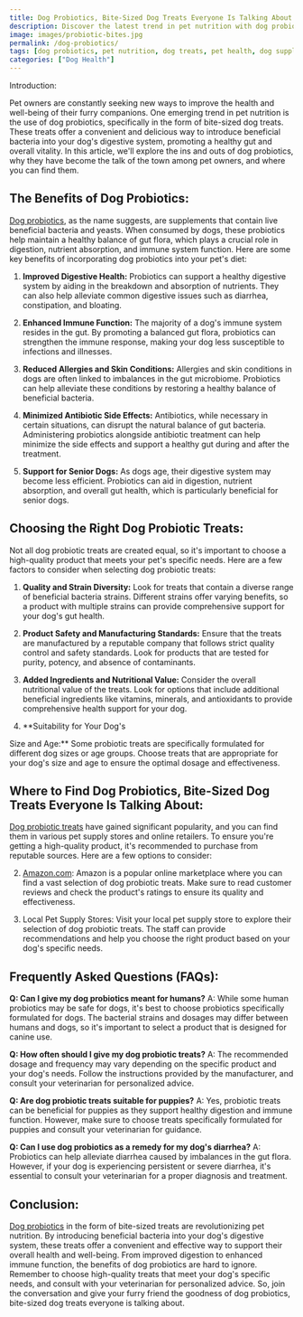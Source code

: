 ```yaml
---
title: Dog Probiotics, Bite-Sized Dog Treats Everyone Is Talking About
description: Discover the latest trend in pet nutrition with dog probiotics. Learn about the benefits of these bite-sized dog treats and why they're becoming so popular among pet owners. Find out where to buy them and how they can improve your furry friend's overall health and well-being.
image: images/probiotic-bites.jpg
permalink: /dog-probiotics/
tags: [dog probiotics, pet nutrition, dog treats, pet health, dog supplements]
categories: ["Dog Health"]
---
```



Introduction:

Pet owners are constantly seeking new ways to improve the health and well-being of their furry companions. One emerging trend in pet nutrition is the use of dog probiotics, specifically in the form of bite-sized dog treats. These treats offer a convenient and delicious way to introduce beneficial bacteria into your dog's digestive system, promoting a healthy gut and overall vitality. In this article, we'll explore the ins and outs of dog probiotics, why they have become the talk of the town among pet owners, and where you can find them.

## The Benefits of Dog Probiotics:

[Dog probiotics](https://www.amazon.com/s?k=probiotic+bites&crid=3BMSXTRPEVE8N&sprefix=probiotic+bites%2Caps%2C366&linkCode=ll2&tag=forpetswith0d-20&linkId=b13c8e4921bc3c6d4ef09751c8481950&language=en_US&ref_=as_li_ss_tl), as the name suggests, are supplements that contain live beneficial bacteria and yeasts. When consumed by dogs, these probiotics help maintain a healthy balance of gut flora, which plays a crucial role in digestion, nutrient absorption, and immune system function. Here are some key benefits of incorporating dog probiotics into your pet's diet:

1. **Improved Digestive Health:** Probiotics can support a healthy digestive system by aiding in the breakdown and absorption of nutrients. They can also help alleviate common digestive issues such as diarrhea, constipation, and bloating.

2. **Enhanced Immune Function:** The majority of a dog's immune system resides in the gut. By promoting a balanced gut flora, probiotics can strengthen the immune response, making your dog less susceptible to infections and illnesses.

3. **Reduced Allergies and Skin Conditions:** Allergies and skin conditions in dogs are often linked to imbalances in the gut microbiome. Probiotics can help alleviate these conditions by restoring a healthy balance of beneficial bacteria.

4. **Minimized Antibiotic Side Effects:** Antibiotics, while necessary in certain situations, can disrupt the natural balance of gut bacteria. Administering probiotics alongside antibiotic treatment can help minimize the side effects and support a healthy gut during and after the treatment.

5. **Support for Senior Dogs:** As dogs age, their digestive system may become less efficient. Probiotics can aid in digestion, nutrient absorption, and overall gut health, which is particularly beneficial for senior dogs.

## Choosing the Right Dog Probiotic Treats:

Not all dog probiotic treats are created equal, so it's important to choose a high-quality product that meets your pet's specific needs. Here are a few factors to consider when selecting dog probiotic treats:

1. **Quality and Strain Diversity:** Look for treats that contain a diverse range of beneficial bacteria strains. Different strains offer varying benefits, so a product with multiple strains can provide comprehensive support for your dog's gut health.

2. **Product Safety and Manufacturing Standards:** Ensure that the treats are manufactured by a reputable company that follows strict quality control and safety standards. Look for products that are tested for purity, potency, and absence of contaminants.

3. **Added Ingredients and Nutritional Value:** Consider the overall nutritional value of the treats. Look for options that include additional beneficial ingredients like vitamins, minerals, and antioxidants to provide comprehensive health support for your dog.

4. **Suitability for Your Dog's

 Size and Age:** Some probiotic treats are specifically formulated for different dog sizes or age groups. Choose treats that are appropriate for your dog's size and age to ensure the optimal dosage and effectiveness.

## Where to Find Dog Probiotics, Bite-Sized Dog Treats Everyone Is Talking About:

[Dog probiotic treats](https://www.amazon.com/s?k=probiotic+bites&crid=3BMSXTRPEVE8N&sprefix=probiotic+bites%2Caps%2C366&linkCode=ll2&tag=forpetswith0d-20&linkId=b13c8e4921bc3c6d4ef09751c8481950&language=en_US&ref_=as_li_ss_tl) have gained significant popularity, and you can find them in various pet supply stores and online retailers. To ensure you're getting a high-quality product, it's recommended to purchase from reputable sources. Here are a few options to consider:


2. [Amazon.com](https://www.amazon.com/s?k=probiotic+bites&crid=3BMSXTRPEVE8N&sprefix=probiotic+bites%2Caps%2C366&linkCode=ll2&tag=forpetswith0d-20&linkId=b13c8e4921bc3c6d4ef09751c8481950&language=en_US&ref_=as_li_ss_tl): Amazon is a popular online marketplace where you can find a vast selection of dog probiotic treats. Make sure to read customer reviews and check the product's ratings to ensure its quality and effectiveness.

3. Local Pet Supply Stores: Visit your local pet supply store to explore their selection of dog probiotic treats. The staff can provide recommendations and help you choose the right product based on your dog's specific needs.

## Frequently Asked Questions (FAQs):

**Q: Can I give my dog probiotics meant for humans?**
A: While some human probiotics may be safe for dogs, it's best to choose probiotics specifically formulated for dogs. The bacterial strains and dosages may differ between humans and dogs, so it's important to select a product that is designed for canine use.

**Q: How often should I give my dog probiotic treats?**
A: The recommended dosage and frequency may vary depending on the specific product and your dog's needs. Follow the instructions provided by the manufacturer, and consult your veterinarian for personalized advice.

**Q: Are dog probiotic treats suitable for puppies?**
A: Yes, probiotic treats can be beneficial for puppies as they support healthy digestion and immune function. However, make sure to choose treats specifically formulated for puppies and consult your veterinarian for guidance.

**Q: Can I use dog probiotics as a remedy for my dog's diarrhea?**
A: Probiotics can help alleviate diarrhea caused by imbalances in the gut flora. However, if your dog is experiencing persistent or severe diarrhea, it's essential to consult your veterinarian for a proper diagnosis and treatment.



## Conclusion:

[Dog probiotics](https://www.amazon.com/s?k=probiotic+bites&crid=3BMSXTRPEVE8N&sprefix=probiotic+bites%2Caps%2C366&linkCode=ll2&tag=forpetswith0d-20&linkId=b13c8e4921bc3c6d4ef09751c8481950&language=en_US&ref_=as_li_ss_tl) in the form of bite-sized treats are revolutionizing pet nutrition. By introducing beneficial bacteria into your dog's digestive system, these treats offer a convenient and effective way to support their overall health and well-being. From improved digestion to enhanced immune function, the benefits of dog probiotics are hard to ignore. Remember to choose high-quality treats that meet your dog's specific needs, and consult with your veterinarian for personalized advice. So, join the conversation and give your furry friend the goodness of dog probiotics, bite-sized dog treats everyone is talking about.
